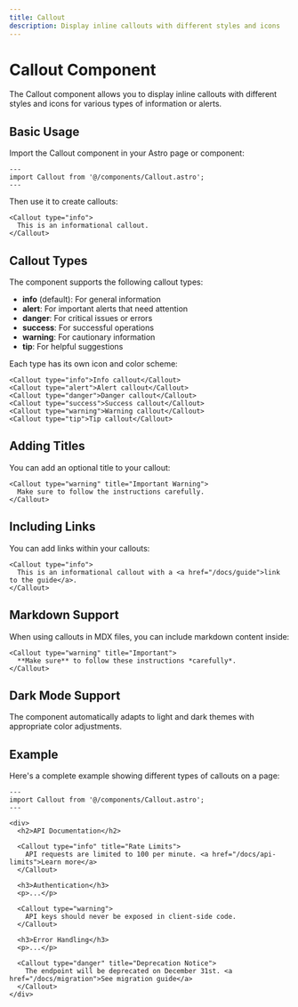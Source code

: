 ```yaml
---
title: Callout
description: Display inline callouts with different styles and icons
---
```


# Callout Component

The Callout component allows you to display inline callouts with different styles and icons for various types of information or alerts.

## Basic Usage

Import the Callout component in your Astro page or component:

```astro
---
import Callout from '@/components/Callout.astro';
---
```

Then use it to create callouts:

```astro
<Callout type="info">
  This is an informational callout.
</Callout>
```

## Callout Types

The component supports the following callout types:

- **info** (default): For general information
- **alert**: For important alerts that need attention
- **danger**: For critical issues or errors
- **success**: For successful operations
- **warning**: For cautionary information
- **tip**: For helpful suggestions

Each type has its own icon and color scheme:

```astro
<Callout type="info">Info callout</Callout>
<Callout type="alert">Alert callout</Callout>
<Callout type="danger">Danger callout</Callout>
<Callout type="success">Success callout</Callout>
<Callout type="warning">Warning callout</Callout>
<Callout type="tip">Tip callout</Callout>
```

## Adding Titles

You can add an optional title to your callout:

```astro
<Callout type="warning" title="Important Warning">
  Make sure to follow the instructions carefully.
</Callout>
```

## Including Links

You can add links within your callouts:

```astro
<Callout type="info">
  This is an informational callout with a <a href="/docs/guide">link to the guide</a>.
</Callout>
```

## Markdown Support

When using callouts in MDX files, you can include markdown content inside:

```mdx
<Callout type="warning" title="Important">
  **Make sure** to follow these instructions *carefully*.
</Callout>
```

## Dark Mode Support

The component automatically adapts to light and dark themes with appropriate color adjustments.

## Example

Here's a complete example showing different types of callouts on a page:

```astro
---
import Callout from '@/components/Callout.astro';
---

<div>
  <h2>API Documentation</h2>
  
  <Callout type="info" title="Rate Limits">
    API requests are limited to 100 per minute. <a href="/docs/api-limits">Learn more</a>
  </Callout>
  
  <h3>Authentication</h3>
  <p>...</p>
  
  <Callout type="warning">
    API keys should never be exposed in client-side code.
  </Callout>
  
  <h3>Error Handling</h3>
  <p>...</p>
  
  <Callout type="danger" title="Deprecation Notice">
    The endpoint will be deprecated on December 31st. <a href="/docs/migration">See migration guide</a>
  </Callout>
</div>
``` 